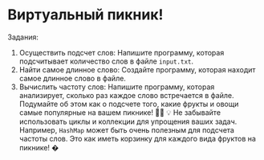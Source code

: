 # Виртуальный пикник!

Задания:
1. Осуществить подсчет слов:
   Напишите программу, которая подсчитывает количество слов в
   файле `input.txt`.
2. Найти самое длинное слово:
   Создайте программу, которая находит самое длинное слово в
   файле.
3. Вычислить частоту слов:
   Напишите программу, которая анализирует, сколько раз каждое
   слово встречается в файле. Подумайте об этом как о подсчете того,
   какие фрукты и овощи самые популярные на вашем пикнике! 🍇🍉
   💡 Не забывайте использовать циклы и коллекции для упрощения ваших
   задач. Например, `HashMap` может быть очень полезным для подсчета
   частоты слов. Это как иметь корзинку для каждого вида фруктов на
   пикнике! �